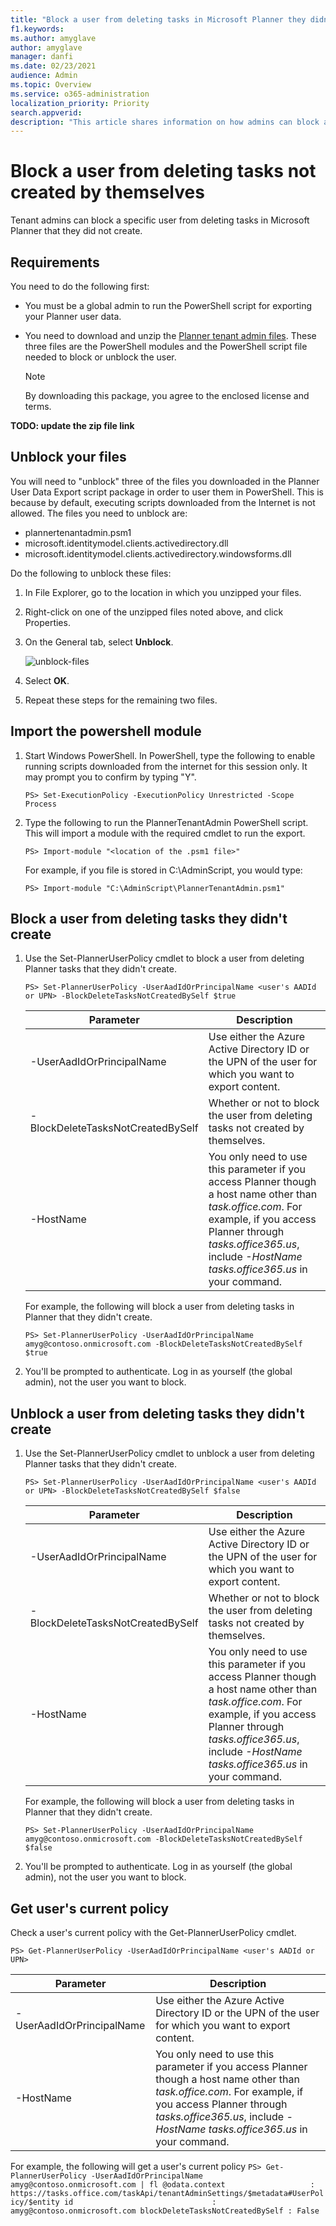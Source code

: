 ```yaml
---
title: "Block a user from deleting tasks in Microsoft Planner they didn't create"
f1.keywords:
ms.author: amyglave
author: amyglave
manager: danfi
ms.date: 02/23/2021
audience: Admin
ms.topic: Overview
ms.service: o365-administration
localization_priority: Priority
search.appverid:
description: "This article shares information on how admins can block a user from deleting tasks the user didn't create"
---
```


# Block a user from deleting tasks not created by themselves

Tenant admins can block a specific user from deleting tasks in Microsoft Planner that they did not create.

## Requirements

You need to do the following first:

- You must be a global admin to run the PowerShell script for exporting your Planner user data.
- You need to download and unzip the [Planner tenant admin files](https://go.microsoft.com/fwlink/?linkid=871954). These three files are the PowerShell modules and the PowerShell script file needed to block or unblock the user.

    > [!NOTE]
    > By downloading this package, you agree to the enclosed license and terms.

**TODO: update the zip file link**

## Unblock your files

You will need to "unblock" three of the files you downloaded in the Planner User Data Export script package in order to user them in PowerShell. This is because by default, executing scripts downloaded from the Internet is not allowed. The files you need to unblock are:

- plannertenantadmin.psm1
- microsoft.identitymodel.clients.activedirectory.dll
- microsoft.identitymodel.clients.activedirectory.windowsforms.dll

Do the following to unblock these files:

1. In File Explorer, go to the location in which you unzipped your files.
2. Right-click on one of the unzipped files noted above, and click Properties.
3. On the General tab, select **Unblock**.

    ![unblock-files](media/unblock-files.png) 

4. Select **OK**.

5. Repeat these steps for the remaining two files.

## Import the powershell module

1. Start Windows PowerShell. In PowerShell, type the following to enable running scripts downloaded from the internet for this session only. It may prompt you to confirm by typing "Y".

   `PS> Set-ExecutionPolicy -ExecutionPolicy Unrestricted -Scope Process`

2. Type the following to run the PlannerTenantAdmin PowerShell script. This will import a module with the required cmdlet to run the export.

   `PS> Import-module "<location of the .psm1 file>"`

   For example, if you file is stored in C:\AdminScript, you would type:

   `PS> Import-module "C:\AdminScript\PlannerTenantAdmin.psm1"`

## Block a user from deleting tasks they didn't create
1. Use the Set-PlannerUserPolicy cmdlet to block a user from deleting Planner tasks that they didn't create.

   `PS> Set-PlannerUserPolicy -UserAadIdOrPrincipalName <user's AADId or UPN> -BlockDeleteTasksNotCreatedBySelf $true`

    |Parameter|Description|
    |---|---|
    |-UserAadIdOrPrincipalName|Use either the Azure Active Directory ID or the UPN of the user for which you want to export content.|
    |-BlockDeleteTasksNotCreatedBySelf|Whether or not to block the user from deleting tasks not created by themselves.|
    |-HostName|You only need to use this parameter if you access Planner though a host name other than *task.</span>office.</span>com*. For example, if you access Planner through *tasks.</span>office365.</span>us*, include *-HostName tasks.</span>office365</span>.us* in your command.|

    For example, the following will block a user from deleting tasks in Planner that they didn't create.

    `PS> Set-PlannerUserPolicy -UserAadIdOrPrincipalName amyg@contoso.onmicrosoft.com -BlockDeleteTasksNotCreatedBySelf $true`

2. You'll be prompted to authenticate. Log in as yourself (the global admin), not the user you want to block.

## Unblock a user from deleting tasks they didn't create

1. Use the Set-PlannerUserPolicy cmdlet to unblock a user from deleting Planner tasks that they didn't create.

   `PS> Set-PlannerUserPolicy -UserAadIdOrPrincipalName <user's AADId or UPN> -BlockDeleteTasksNotCreatedBySelf $false`

    |Parameter|Description|
    |---|---|
    |-UserAadIdOrPrincipalName|Use either the Azure Active Directory ID or the UPN of the user for which you want to export content.|
    |-BlockDeleteTasksNotCreatedBySelf|Whether or not to block the user from deleting tasks not created by themselves.|
    |-HostName|You only need to use this parameter if you access Planner though a host name other than *task.</span>office.</span>com*. For example, if you access Planner through *tasks.</span>office365.</span>us*, include *-HostName tasks.</span>office365</span>.us* in your command.|

    For example, the following will block a user from deleting tasks in Planner that they didn't create.

    `PS> Set-PlannerUserPolicy -UserAadIdOrPrincipalName amyg@contoso.onmicrosoft.com -BlockDeleteTasksNotCreatedBySelf $false`

2. You'll be prompted to authenticate. Log in as yourself (the global admin), not the user you want to block.

## Get user's current policy

Check a user's current policy with the Get-PlannerUserPolicy cmdlet.

`PS> Get-PlannerUserPolicy -UserAadIdOrPrincipalName <user's AADId or UPN>`

|Parameter|Description|
|---|---|
|-UserAadIdOrPrincipalName|Use either the Azure Active Directory ID or the UPN of the user for which you want to export content.|
|-HostName|You only need to use this parameter if you access Planner though a host name other than *task.</span>office.</span>com*. For example, if you access Planner through *tasks.</span>office365.</span>us*, include *-HostName tasks.</span>office365</span>.us* in your command.|

For example, the following will get a user's current policy
`PS> Get-PlannerUserPolicy -UserAadIdOrPrincipalName amyg@contoso.onmicrosoft.com | fl
@odata.context                   : https://tasks.office.com/taskApi/tenantAdminSettings/$metadata#UserPolicy/$entity
id                               : amyg@contoso.onmicrosoft.com
blockDeleteTasksNotCreatedBySelf : False`

